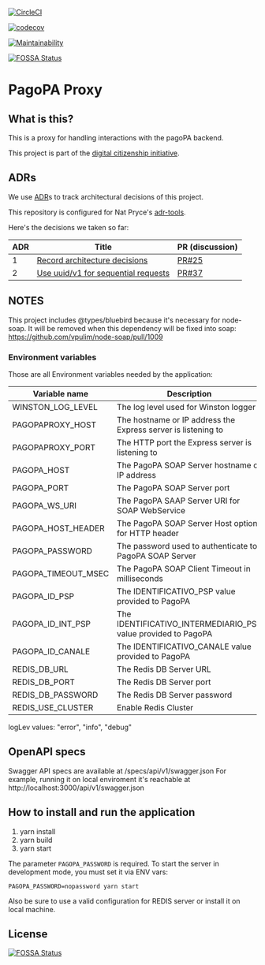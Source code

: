 [![CircleCI](https://circleci.com/gh/teamdigitale/italia-pagopa-proxy.svg?style=svg)](https://circleci.com/gh/teamdigitale/italia-pagopa-proxy)

[![codecov](https://codecov.io/gh/teamdigitale/italia-pagopa-proxy/branch/master/graph/badge.svg)](https://codecov.io/gh/teamdigitale/italia-pagopa-proxy)

[![Maintainability](https://api.codeclimate.com/v1/badges/5a8e35c5db40f63c3ebf/maintainability)](https://codeclimate.com/github/teamdigitale/italia-pagopa-proxy/maintainability)

[![FOSSA Status](https://app.fossa.io/api/projects/git%2Bgithub.com%2Fteamdigitale%2Fitalia-pagopa-proxy.svg?type=shield)](https://app.fossa.io/projects/git%2Bgithub.com%2Fteamdigitale%2Fitalia-pagopa-proxy?ref=badge_shield)

# PagoPA Proxy

## What is this?

This is a proxy for handling interactions with the pagoPA backend.

This project is part of the [digital citizenship initiative](https://teamdigitale.governo.it/en/projects/digital-citizenship.htm).

## ADRs

We use [ADR](http://thinkrelevance.com/blog/2011/11/15/documenting-architecture-decisions)s to track architectural decisions of this project.

This repository is configured for Nat Pryce's [adr-tools](https://github.com/npryce/adr-tools).

Here's the decisions we taken so far:

| ADR | Title        | PR (discussion) |
| --- | ----------------------------- | --------------- |
| 1   | [Record architecture decisions](doc/architecture/decisions/0001-record-architecture-decisions.md) | [PR#25](https://github.com/teamdigitale/italia-pagopa-proxy/pull/25)                |
| 2   | [Use uuid/v1 for sequential requests](doc/adr/0002-use-uuid-v1-for-sequential-requests.md) | [PR#37](https://github.com/teamdigitale/italia-pagopa-proxy/pull/37)                |

## NOTES

This project includes @types/bluebird because it's necessary for node-soap.
It will be removed when this dependency will be fixed into soap:
https://github.com/vpulim/node-soap/pull/1009

### Environment variables

Those are all Environment variables needed by the application:

| Variable name       | Description                                                   | type    | default                                            |
|---------------------|---------------------------------------------------------------|---------|----------------------------------------------------|
| WINSTON_LOG_LEVEL   | The log level used for Winston logger                         | logLev  | debug                                              |
| PAGOPAPROXY_HOST    | The hostname or IP address the Express server is listening to | string  | localhost                                          |
| PAGOPAPROXY_PORT    | The HTTP port the Express server is listening to              | int     | 3000                                               |
| PAGOPA_HOST         | The PagoPA SOAP Server hostname or IP address                 | string  | localhost                                          |
| PAGOPA_PORT         | The PagoPA SOAP Server port                                   | int     | 3001                                               |
| PAGOPA_WS_URI       | The PagoPA SAAP Server URI for SOAP WebService                | string  | /webservices/pof/PagamentiTelematiciPspNodoservice |
| PAGOPA_HOST_HEADER  | The PagoPA SOAP Server Host option for HTTP header            | string  |                                                    |
| PAGOPA_PASSWORD     | The password used to authenticate to PagoPA SOAP Server       | string  |                                                    |
| PAGOPA_TIMEOUT_MSEC | The PagoPA SOAP Client Timeout in milliseconds                | int     | 60000                                              |
| PAGOPA_ID_PSP       | The IDENTIFICATIVO_PSP value provided to PagoPA               | string  |                                                    |
| PAGOPA_ID_INT_PSP   | The IDENTIFICATIVO_INTERMEDIARIO_PSP value provided to PagoPA | string  |                                                    |
| PAGOPA_ID_CANALE    | The IDENTIFICATIVO_CANALE value provided to PagoPA            | string  |                                                    |
| REDIS_DB_URL        | The Redis DB Server URL                                       | string  | localhost                                          |
| REDIS_DB_PORT       | The Redis DB Server port                                      | int     | 6379                                               |
| REDIS_DB_PASSWORD   | The Redis DB Server password                                  | string  |                                                    |
| REDIS_USE_CLUSTER   | Enable Redis Cluster                                          | boolean | false                                              |

logLev values: "error", "info", "debug"

## OpenAPI specs

Swagger API specs are available at /specs/api/v1/swagger.json
For example, running it on local enviroment it's reachable at http://localhost:3000/api/v1/swagger.json

## How to install and run the application

1. yarn install
2. yarn build
3. yarn start

The parameter `PAGOPA_PASSWORD` is required. To start the server in development mode, you must set it via ENV vars:

```
PAGOPA_PASSWORD=nopassword yarn start
```

Also be sure to use a valid configuration for REDIS server or install it on local machine.

## License

[![FOSSA Status](https://app.fossa.io/api/projects/git%2Bgithub.com%2Fteamdigitale%2Fitalia-pagopa-proxy.svg?type=large)](https://app.fossa.io/projects/git%2Bgithub.com%2Fteamdigitale%2Fitalia-pagopa-proxy?ref=badge_large)
